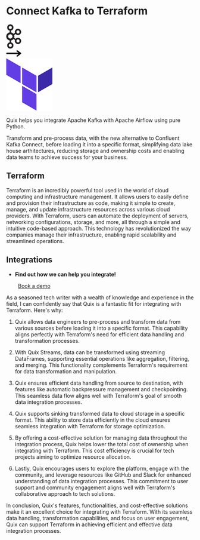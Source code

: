 # Connect Kafka to Terraform

<div class="connect-images cards blog-grid-card" markdown>
<div>
<img src="../images/kafka_logo.png" width="40px" />
</div>
<div>
<img src="../images/arrow.svg" width="40px" />
</div>
<div>
<img src="./images/terraform_1.jpg" />
</div>
</div>

Quix helps you integrate Apache Kafka with Apache Airflow using pure Python.

Transform and pre-process data, with the new alternative to Confluent Kafka Connect, before loading it into a specific format, simplifying data lake house arthitectures, reducing storage and ownership costs and enabling data teams to achieve success for your business.

## Terraform

Terraform is an incredibly powerful tool used in the world of cloud computing and infrastructure management. It allows users to easily define and provision their infrastructure as code, making it simple to create, manage, and update infrastructure resources across various cloud providers. With Terraform, users can automate the deployment of servers, networking configurations, storage, and more, all through a simple and intuitive code-based approach. This technology has revolutionized the way companies manage their infrastructure, enabling rapid scalability and streamlined operations.

## Integrations

<div class="grid cards" markdown>

- __Find out how we can help you integrate!__

    <a class="md-button md-button--primary" href="https://share.hsforms.com/1iW0TmZzKQMChk0lxd_tGiw4yjw2?__hstc=175542013.2303933fbd746c0ac86d9ccbe9bc9100.1728383268831.1729603416735.1729620918855.31&__hssc=175542013.1.1729620918855&__hsfp=2132701734" target="_blank" style="margin:.5rem;">Book a demo</a>

</div>


As a seasoned tech writer with a wealth of knowledge and experience in the field, I can confidently say that Quix is a fantastic fit for integrating with Terraform. Here's why:

1. Quix allows data engineers to pre-process and transform data from various sources before loading it into a specific format. This capability aligns perfectly with Terraform's need for efficient data handling and transformation processes.

2. With Quix Streams, data can be transformed using streaming DataFrames, supporting essential operations like aggregation, filtering, and merging. This functionality complements Terraform's requirement for data transformation and manipulation.

3. Quix ensures efficient data handling from source to destination, with features like automatic backpressure management and checkpointing. This seamless data flow aligns well with Terraform's goal of smooth data integration processes.

4. Quix supports sinking transformed data to cloud storage in a specific format. This ability to store data efficiently in the cloud ensures seamless integration with Terraform for storage optimization.

5. By offering a cost-effective solution for managing data throughout the integration process, Quix helps lower the total cost of ownership when integrating with Terraform. This cost efficiency is crucial for tech projects aiming to optimize resource allocation.

6. Lastly, Quix encourages users to explore the platform, engage with the community, and leverage resources like GitHub and Slack for enhanced understanding of data integration processes. This commitment to user support and community engagement aligns well with Terraform's collaborative approach to tech solutions.

In conclusion, Quix's features, functionalities, and cost-effective solutions make it an excellent choice for integrating with Terraform. With its seamless data handling, transformation capabilities, and focus on user engagement, Quix can support Terraform in achieving efficient and effective data integration processes.

